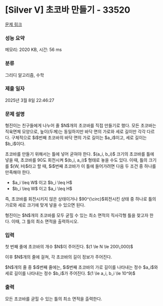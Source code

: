 # [Silver V] 초코바 만들기 - 33520 

[문제 링크](https://www.acmicpc.net/problem/33520) 

### 성능 요약

메모리: 2020 KB, 시간: 56 ms

### 분류

그리디 알고리즘, 수학

### 제출 일자

2025년 3월 8일 22:46:27

### 문제 설명

<p>형진이는 친구들에게 나누어 줄 $N$개의 초코바를 직접 만들기로 했다. 모든 초코바는 직육면체 모양으로, 높이(두께)는 동일하지만 바닥 면의 가로와 세로 길이만 각각 다르다. 구체적으로 $i$번째 초코바의 바닥 면의 가로 길이는 $a_i$이고, 세로 길이는 $b_i$이다.</p>

<p>초코바를 만들기 위해서는 틀에 넣어 굳혀야 한다. $(a_i, b_i)$ 크기의 초코바를 틀에 넣을 때, 초코바를 90도 회전시켜 $(b_i, a_i)$ 형태로 놓을 수도 있다. 이때, 틀의 크기를 $(W, H)$라고 할 때, $i$번째 초코바가 이 틀에 들어가려면 다음 두 조건 중 하나를 만족해야 한다.</p>

<ul>
	<li>$a_i \leq W$ 이고 $b_i \leq H$</li>
	<li>$b_i \leq W$ 이고 $a_i \leq H$</li>
</ul>

<p>즉, 초코바를 회전시키지 않은 상태이거나 $90^{\circ}$회전시킨 상태 중 하나로 틀의 가로와 세로 크기에 맞게 넣을 수 있으면 된다.</p>

<p>형진이는 $N$개의 초코바를 모두 굳힐 수 있는 최소 면적의 직사각형 틀을 찾고자 한다. 이때, 그 틀의 최소 면적을 출력하시오.</p>

### 입력 

 <p>첫 번째 줄에 초코바의 개수 $N$이 주어진다. $(1 \le N \le 200\,000)$</p>

<p>이후 $N$개의 줄에 걸쳐, 각 초코바의 길이 정보가 주어진다.</p>

<p>$N$개의 줄 중 $i$번째 줄에는, $i$번째 초코바의 가로 길이를 나타내는 정수 $a_i$와 세로 길이를 나타내는 정수 $b_i$가 주어진다. $(1 \le a_i, b_i \le 10^9)$</p>

### 출력 

 <p>모든 초코바를 굳힐 수 있는 틀의 최소 면적을 출력한다.</p>

